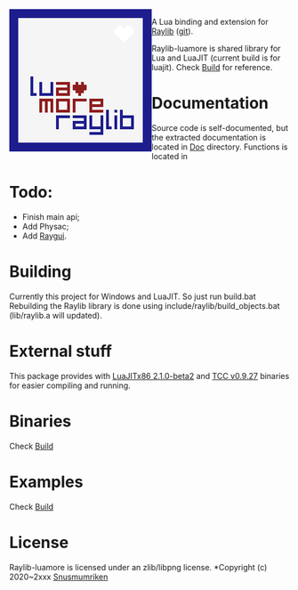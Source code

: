 <img align="left" src="logo/raylib_luamore_256x256.png" width=256>

A Lua binding and extension for [Raylib](https://www.raylib.com) ([git](https://github.com/raysan5/raylib)).

Raylib-luamore is shared library for Lua and LuaJIT (current build is for luajit). Check [Build](build) for reference.

# Documentation
Source code is self-documented, but the extracted documentation is located in [Doc](doc) directory.
Functions is located in 

# Todo: 
* Finish main api;
* Add Physac;
* Add [Raygui](https://github.com/raysan5/raygui).

# Building
Currently this project for Windows and LuaJIT. So just run build.bat
Rebuilding the Raylib library is done using include/raylib/build_objects.bat (lib/raylib.a will updated).

# External stuff
This package provides with [LuaJITx86 2.1.0-beta2](http://luajit.org) and [TCC v0.9.27](https://bellard.org/tcc/) binaries for easier compiling and running.

# Binaries
Check [Build](build)

# Examples
Check [Build](build)

# License
Raylib-luamore is licensed under an zlib/libpng license.
*Copyright (c) 2020~2xxx [Snusmumriken](@HDPLocust)